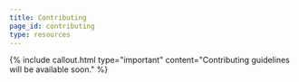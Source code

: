 ```yaml
---
title: Contributing
page_id: contributing
type: resources
---
```


{% include callout.html type="important" content="Contributing guidelines will be available soon." %}

